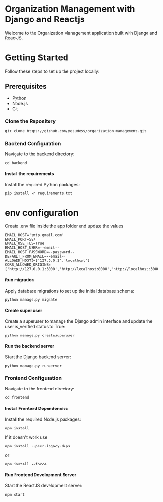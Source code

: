 # Organization Management with Django and Reactjs
Welcome to the Organization Management application built with Django and ReactJS. 

# Getting Started
Follow these steps to set up the project locally:
## Prerequisites
- Python
- Node.js
- Git

### Clone the Repository
```
git clone https://github.com/yesudoss/organization_management.git
```
### Backend Configuration
Navigate to the backend directory:
```
cd backend
```

#### Install the requirements
Install the required Python packages:
```
pip install -r requirements.txt
```
# env configuration
Create .env file inside the app folder and update the values
```
EMAIL_HOST='smtp.gmail.com'
EMAIL_PORT=587
EMAIL_USE_TLS=True
EMAIL_HOST_USER=--email--
EMAIL_HOST_PASSWORD=--password--
DEFAULT_FROM_EMAIL=--email--
ALLOWED_HOSTS=['127.0.0.1','localhost']
CORS_ALLOWED_ORIGINS=['http://127.0.0.1:3000','http://localhost:8000','http://localhost:3000']
```



#### Run migration
Apply database migrations to set up the initial database schema:
```
python manage.py migrate
```
#### Create super user
Create a superuser to manage the Django admin interface and update the user is_verified status to True:
```
python manage.py createsuperuser
```
#### Run the backend server
Start the Django backend server:


```
python manage.py runserver
```

### Frontend Configuration
Navigate to the frontend directory:



```
cd frontend
```

#### Install Frontend Dependencies
Install the required Node.js packages:


```
npm install
```
If it doesn't work use 
```
npm install --peer-legacy-deps
```
or 
```
npm install --force
```
#### Run Frontend Development Server
Start the ReactJS development server:

```
npm start
```






